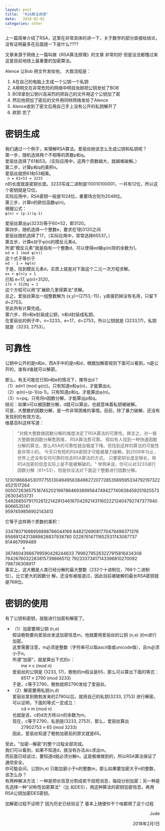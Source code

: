 ```yaml
---
layout: post
title:  "RSA算法原理"
date:   2018-02-01 
categories: other
---
```


上一篇简单介绍了RSA，这里在非常具体的讲一下，关于数学的部分直接给结论，没有证明最多在后面提一下是什么????  

文章来源于网络上一篇叫做《RSA算法原理》的文章 非常的好 但是没法都撸过来  
这是目前地球上最重要的加密算法。  


Alence 让Bob 把文件发给他，
大致流程是：  
1. A在自己的电脑上生成一个公钥一个私钥
2. A用明文在非常危险的网络中明目张胆把公钥发给了BOB
3. BOB拿到公钥兴高采烈的把自己的文件用这个公钥加了密
4. 然后他把加了密后的文件用同样网络发给了Alence
5. Alence收到了密文后用自己手上没有公开的私钥解开了
6. 欧耶 完了




 
# 密钥生成

我们通过一个例子，来理解RSA算法。爱丽丝她该怎么生成公钥和私钥呢？  
第一步，随机选择两个不相等的质数p和q。  
爱丽丝选择了61和53。（实际应用中，这两个质数越大，就越难破解。）  
第二步，计算p和q的乘积n。  
爱丽丝就把61和53相乘。  
	`` n = 61×53 = 3233``  
n的长度就是密钥长度。3233写成二进制是110010100001，一共有12位，所以这个密钥就是12位。  
实际应用中，RSA密钥一般是1024位，重要场合则为2048位。  
第三步，计算n的欧拉函数φ(n)。  
根据公式：  
	``φ(n) = (p-1)(q-1)``  

爱丽丝算出φ(3233)等于60×52，即3120。  
第四步，随机选择一个整数e，要求在1到3120之间  
爱丽丝随机选择了17。（实际应用中，常常选择65537。）  
第五步，计算e对于φ(n)的模反元素d。  
所谓"模反元素"就是指有一个整数d，可以使得ed被φ(n)除的余数为1。  
	``ed ≡ 1 (mod φ(n)) ``  
这个式子等价于  
	``ed - 1 = kφ(n)``  
于是，找到模反元素d，实质上就是对下面这个二元一次方程求解。  
	``ex + φ(n)y = 1 ``  
已知 e=17, φ(n)=3120，  
	``17x + 3120y = 1 ``  
这个方程可以用"扩展欧几里得算法"求解。  
总之，爱丽丝算出一组整数解为 (x,y)=(2753,-15)，y直接扔掉没有毛用，只留下 d=2753。  
至此所有计算完成。  
第六步，将n和e封装成公钥，n和d封装成私钥。  
在爱丽丝的例子中，n=3233，e=17，d=2753，所以公钥就是 (3233,17)，私钥就是（3233, 2753）。  

# 可靠性
公钥中公开的是n和e，而A手中的是n和d，根据加解密规则下面可以看到，n是公开的，谁有d谁就可以解密。  

那么，有无可能在已知n和e的情况下，推导出d？  
	（1）ed≡1 (mod φ(n))。只有知道e和φ(n)，才能算出d。  
	（2）φ(n)=(p-1)(q-1)。只有知道p和q，才能算出φ(n)。  
	（3）n=pq。只有将n因数分解，才能算出p和q。  
结论：如果n可以被因数分解，d就可以算出，也就意味着私钥被破解。  
可是，大整数的因数分解，是一件非常困难的事情。目前，除了暴力破解，还没有发现别的有效方法。  
维基百科这样写道：  
>"对极大整数做因数分解的难度决定了RSA算法的可靠性。换言之，对一极大整数做因数分解愈困难，
>RSA算法愈可靠。
>假如有人找到一种快速因数分解的算法，那么RSA的可靠性就会极度下降。但找到这样的算法的可能性是非常小的。
>今天只有短的RSA密钥才可能被暴力破解。到2008年为止，世界上还没有任何可靠的攻击RSA算法的方式。
>只要密钥长度足够长，用RSA加密的信息实际上是不能被解破的。"
举例来说，你可以对3233进行因数分解（61×53），但是你没法对下面这个整数进行因数分解。

12301866845301177551304949583849627207728535695953347921973224521517264  
00507263657518745202199786469389956474942774063845925192557326303453731  
54826850791702612214291346167042921431160222124047927473779408066535141  
9597459856902143413  

它等于这样两个质数的乘积：  

33478071698956898786044169
84821269081770479498371376
85689124313889828837938780
02287614711652531743087737
814467999489  
　　　　×  
36746043666799590428244633
79962795263227915816434308
76426760322838157396665112
79233373417143396810270092
798736308917  
事实上，这大概是人类已经分解的最大整数（232个十进制位，768个二进制位）。比它更大的因数分
解，还没有被报道过，因此目前被破解的最长RSA密钥就是768位。  






# 密钥的使用

有了公钥和密钥，就能进行加密和解密了。  
* （1）加密要用公钥 (n,e)  
假设鲍勃要向爱丽丝发送加密信息m，他就要用爱丽丝的公钥 (n,e) 对m进行加密。  
这里需要注意，m必须是整数（字符串可以取ascii值或unicode值），且m必须小于n。  
所谓"加密"，就是算出下式的c：  
　　me ≡ c (mod n)  
爱丽丝的公钥是 (3233, 17)，鲍勃的m假设是65，那么可以算出下面的等式：  
　　6517 ≡ 2790 (mod 3233)  
于是，c等于2790，鲍勃就把2790发给了爱丽丝。  
* （2）解密要用私钥(n,d)  
爱丽丝拿到鲍勃发来的2790以后，就用自己的私钥(3233, 2753) 进行解密。  
可以证明，下面的等式一定成立：  
　　cd ≡ m (mod n)  
也就是说，c的d次方除以n的余数为m。  
现在，c等于2790，私钥是(3233, 2753)，那么，爱丽丝算出  
　　27902753 ≡ 65 (mod 3233)  
因此，爱丽丝知道了鲍勃加密前的原文就是65。  

至此，"加密--解密"的整个过程全部完成。  
我们可以看到，如果不知道d，就没有办法从c求出m。  
而前面已经说过，要知道d就必须分解n，这是极难做到的，所以RSA算法保证了通信安全。  
你可能会问，公钥(n,e) 只能加密小于n的整数m，那么如果要加密大于n的整数，该怎么办？  
有两种解决方法：一种是把长信息分割成若干段短消息，每段分别加密；另一种是先选择一种"对称性加密算法"（比
如DES），用这种算法的密钥加密信息，再用RSA公钥加密DES密钥。  



加解密过程不证明了 因为历史已经验证了 基本上随便你干个啥都用了这个过程  





<p align="right">Jude</p> 
<p align="right">2018年2月1日</p>
